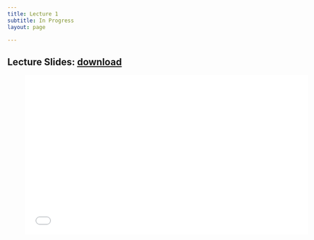 ```yaml
---
title: Lecture 1
subtitle: In Progress
layout: page

---
```


## Lecture Slides: [download](../intro_slides.pdf)

<figure class="image is-16by9">
    <iframe class="has-ratio" frameborder="0" scrolling="yes" width="640" height="360"
        src="../intro_slides.pdf">
    </iframe>
</figure>
